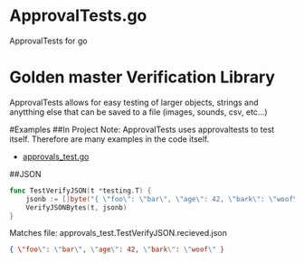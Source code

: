 # ApprovalTests.go

ApprovalTests for go



# Golden master Verification Library
ApprovalTests allows for easy testing of larger objects, strings and anytthing else that can be saved to a file (images, sounds, csv,  etc...)

#Examples
##In Project
Note: ApprovalTests uses approvaltests to test itself. Therefore are many examples in the code itself.

 * [approvals_test.go](approvals_test.go)

##JSON


```go
func TestVerifyJSON(t *testing.T) {
	jsonb := []byte("{ \"foo\": \"bar\", \"age\": 42, \"bark\": \"woof\" }")
	VerifyJSONBytes(t, jsonb)
}
```
Matches file: approvals_test.TestVerifyJSON.recieved.json

```json
{ \"foo\": \"bar\", \"age\": 42, \"bark\": \"woof\" }
```
